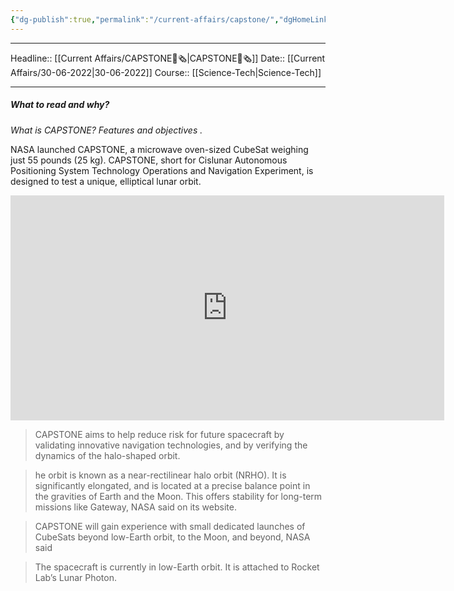 ```yaml
---
{"dg-publish":true,"permalink":"/current-affairs/capstone/","dgHomeLink":true,"dgPassFrontmatter":false}
---
```


----
Headline:: [[Current Affairs/CAPSTONE📰🗞️|CAPSTONE📰🗞️]]
Date:: [[Current Affairs/30-06-2022|30-06-2022]]
Course:: [[Science-Tech|Science-Tech]] 

----
##### What to read and why? 


_What is CAPSTONE? Features and objectives ._

NASA launched CAPSTONE, a microwave oven-sized CubeSat weighing just 55 pounds (25 kg). CAPSTONE, short for Cislunar Autonomous Positioning System Technology Operations and Navigation Experiment, is designed to test a unique, elliptical lunar orbit.

<iframe width="694" height="360" src="https://www.youtube.com/embed/JGx400xCDVY" title="CAPSTONE Launch to the Moon (Official NASA Broadcast)" frameborder="0" allow="accelerometer; autoplay; clipboard-write; encrypted-media; gyroscope; picture-in-picture" allowfullscreen></iframe>

>CAPSTONE aims to help reduce risk for future spacecraft by validating innovative navigation technologies, and by verifying the dynamics of the halo-shaped orbit.

>he orbit is known as a near-rectilinear halo orbit (NRHO). It is significantly elongated, and is located at a precise balance point in the gravities of Earth and the Moon. This offers stability for long-term missions like Gateway, NASA said on its website.

>CAPSTONE will gain experience with small dedicated launches of CubeSats beyond low-Earth orbit, to the Moon, and beyond, NASA said

>The spacecraft is currently in low-Earth orbit. It is attached to Rocket Lab’s Lunar Photon.

